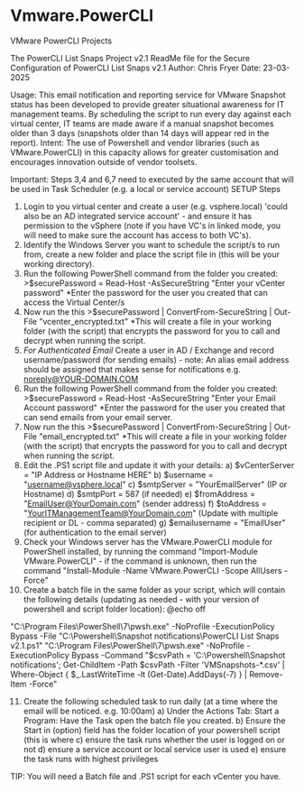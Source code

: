 # Vmware.PowerCLI
VMware PowerCLI Projects

The PowerCLI List Snaps Project v2.1
ReadMe file for the Secure Configuration of PowerCLI List Snaps v2.1
Author: Chris Fryer
Date: 23-03-2025

Usage: This email notification and reporting service for VMware Snapshot status has been developed to provide greater situational awareness for IT management teams. By scheduling the script to run every day against each virtual center, IT teams are made aware if a manual snapshot becomes older than 3 days (snapshots older than 14 days will appear red in the report).
Intent: The use of Powershell and vendor libraries (such as VMware.PowerCLI) in this capacity allows for greater customisation and encourages innovation outside of vendor toolsets.


Important: Steps 3,4 and 6,7 need to executed by the same account that will be used in Task Scheduler (e.g. a local or service account)
SETUP Steps
1. Login to you virtual center and create a user (e.g. vsphere.local) 'could also be an AD integrated service account' - and ensure it has permission to the vSphere (note if you have VC's in linked mode, you will need to make sure the account has access to both VC's).
2. Identify the Windows Server you want to schedule the script/s to run from, create a new folder and place the script file in (this will be your working directory).
3. Run the following PowerShell command from the folder you created: >$securePassword = Read-Host -AsSecureString "Enter your vCenter password"
*Enter the password for the user you created that can access the Virtual Center/s
4. Now run the this >$securePassword | ConvertFrom-SecureString | Out-File "vcenter_encrypted.txt"
*This will create a file in your working folder (with the script) that encrypts the password for you to call and decrypt when running the script.
5. *For Authenticated Email* Create a user in AD / Exchange and record username/password (for sending emails) - note: An alias email address should be assigned that makes sense for notifications e.g. noreply@YOUR-DOMAIN.COM
6. Run the following PowerShell command from the folder you created: >$securePassword = Read-Host -AsSecureString "Enter your Email Account password"
*Enter the password for the user you created that can send emails from your email server.
7. Now run the this >$securePassword | ConvertFrom-SecureString | Out-File "email_encrypted.txt"
*This will create a file in your working folder (with the script) that encrypts the password for you to call and decrypt when running the script.
8. Edit the .PS1 script file and update it with your details:
	a)  $vCenterServer = "IP Address or Hostname HERE"
	b)  $username = "username@vsphere.local"
	c)  $smtpServer = "YourEmailServer" (IP or Hostname)
	d)  $smtpPort = 587 (if needed)
	e)  $fromAddress = "EmailUser@YourDomain.com" (sender address)
	f)  $toAddress = "YourITManagementTeam@YourDomain.com" (Update with multiple recipient or DL - comma separated)
	g)  $emailusername = "EmailUser" (for authentication to the email server)
9. Check your Windows server has the VMware.PowerCLI module for PowerShell installed, by running the command "Import-Module VMware.PowerCLI" - if the command is unknown, then run the command "Install-Module -Name VMware.PowerCLI -Scope AllUsers -Force"
10. Create a batch file in the same folder as your script, which will contain the following details (updating as needed - with your version of powershell and script folder location):
@echo off

"C:\Program Files\PowerShell\7\pwsh.exe" -NoProfile -ExecutionPolicy Bypass -File "C:\Powershell\Snapshot notifications\PowerCLI List Snaps v2.1.ps1"
"C:\Program Files\PowerShell\7\pwsh.exe" -NoProfile -ExecutionPolicy Bypass -Command "$csvPath = 'C:\Powershell\Snapshot notifications'; Get-ChildItem -Path $csvPath -Filter 'VMSnapshots-*.csv' | Where-Object { $_.LastWriteTime -lt (Get-Date).AddDays(-7) } | Remove-Item -Force"

11. Create the following scheduled task to run daily (at a time where the email will be noticed. e.g. 10:00am)
	a) Under the Actions Tab: Start a Program: Have the Task open the batch file you created.
	b) Ensure the Start in (option) field has the folder location of your powershell script (this is where 
	c) ensure the task runs whether the user is logged on or not
	d) ensure a service account or local service user is used
	e) ensure the task runs with highest privileges

TIP: You will need a Batch file and .PS1 script for each vCenter you have.
